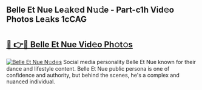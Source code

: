 ## Belle Et Nue Le𝚊k𝚎d N𝚞𝚍e - Part-c1h Vid𝚎o Photos Le𝚊ks 1cCAG

# <h2><a href="http://fb39dw.evod.top/?m=Belle+Et+Nue">🔗 👉🔴 Belle Et Nue Vid𝚎o Ph𝚘t𝚘s</a></h2>

[![Belle Et Nue N𝚞d𝚎s](https://i.imgur.com/8V9OHl7.gif)](http://fb39dw.evod.top/?m=Belle+Et+Nue)
Social media personality Belle Et Nue known for their dance and lifestyle content. Belle Et Nue public persona is one of confidence and authority, but behind the scenes, he's a complex and nuanced individual. 
